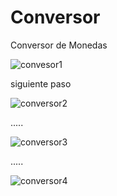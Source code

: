 # Conversor

Conversor de Monedas

![convesor1](https://github.com/BorisAlexiTrujilloEyzaguirre/Conversor/assets/108031007/04b6b40b-3a83-44c8-a54d-795f4ce04d85)

siguiente paso

![conversor2](https://github.com/BorisAlexiTrujilloEyzaguirre/Conversor/assets/108031007/42da5a02-bee1-4306-86c1-d175cc673468)


.....

![conversor3](https://github.com/BorisAlexiTrujilloEyzaguirre/Conversor/assets/108031007/95b4bf2a-dcc0-43ff-b8fe-a9c5e10d2334)

.....


![conversor4](https://github.com/BorisAlexiTrujilloEyzaguirre/Conversor/assets/108031007/20086640-0b84-4cb3-81e3-6e5803f3423c)



